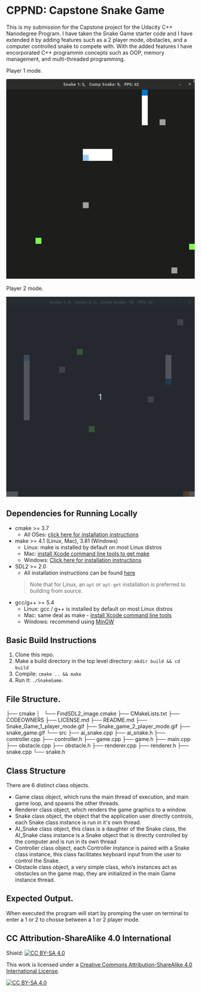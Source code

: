 # CPPND: Capstone Snake Game

This is my submission for the Capstone project for the Udacity C++ Nanodegree Program. I have taken the Snake Game starter code and I have extended it by adding features such as a 2 player mode, obstacles, and a computer controlled snake to compete with. With the added features I have encorporated C++ programmin concepts such as OOP, memory management, and multi-threaded programming. 

Player 1 mode.

![](Snake_Game_1_player_mode.gif)

Player 2 mode.

![](Snake_game_2_player_mode.gif)


## Dependencies for Running Locally
* cmake >= 3.7
  * All OSes: [click here for installation instructions](https://cmake.org/install/)
* make >= 4.1 (Linux, Mac), 3.81 (Windows)
  * Linux: make is installed by default on most Linux distros
  * Mac: [install Xcode command line tools to get make](https://developer.apple.com/xcode/features/)
  * Windows: [Click here for installation instructions](http://gnuwin32.sourceforge.net/packages/make.htm)
* SDL2 >= 2.0
  * All installation instructions can be found [here](https://wiki.libsdl.org/Installation)
  >Note that for Linux, an `apt` or `apt-get` installation is preferred to building from source. 
* gcc/g++ >= 5.4
  * Linux: gcc / g++ is installed by default on most Linux distros
  * Mac: same deal as make - [install Xcode command line tools](https://developer.apple.com/xcode/features/)
  * Windows: recommend using [MinGW](http://www.mingw.org/)

## Basic Build Instructions

1. Clone this repo.
2. Make a build directory in the top level directory: `mkdir build && cd build`
3. Compile: `cmake .. && make`
4. Run it: `./SnakeGame`.

## File Structure.
├── cmake
│   └── FindSDL2_image.cmake
├── CMakeLists.txt
├── CODEOWNERS
├── LICENSE.md
├── README.md
├── Snake_Game_1_player_mode.gif
├── Snake_game_2_player_mode.gif
├── snake_game.gif
└── src
    ├── ai_snake.cpp
    ├── ai_snake.h
    ├── controller.cpp
    ├── controller.h
    ├── game.cpp
    ├── game.h
    ├── main.cpp
    ├── obstacle.cpp
    ├── obstacle.h
    ├── renderer.cpp
    ├── renderer.h
    ├── snake.cpp
    └── snake.h

## Class Structure

There are 6 distinct class objects.
- Game class object, which runs the main thread of execution, and main game loop, and spawns the other threads.
- Renderer class object, which renders the game graphics to a window.
- Snake class object, the object that the application user directly controls, each Snake class instance is run in it's own thread.
- AI_Snake class object, this class is a daughter of the Snake class, the AI_Snake class instance is a Snake object that is directly controlled by the computer
  and is run in its own thread
- Controller class object, each Controller instance is paired with a Snake class instance, this class facilitates keyboard input from the user to control the Snake.    
- Obstacle class object, a very simple class, who’s instances act as obstacles on the game map, they are initialized in the main Game instance thread.

## Expected Output.

When executed the program will start by promping the user on terminal to enter a 1 or 2 to chosse between a 1 or 2 player mode.


## CC Attribution-ShareAlike 4.0 International


Shield: [![CC BY-SA 4.0][cc-by-sa-shield]][cc-by-sa]

This work is licensed under a
[Creative Commons Attribution-ShareAlike 4.0 International License][cc-by-sa].

[![CC BY-SA 4.0][cc-by-sa-image]][cc-by-sa]

[cc-by-sa]: http://creativecommons.org/licenses/by-sa/4.0/
[cc-by-sa-image]: https://licensebuttons.net/l/by-sa/4.0/88x31.png
[cc-by-sa-shield]: https://img.shields.io/badge/License-CC%20BY--SA%204.0-lightgrey.svg
